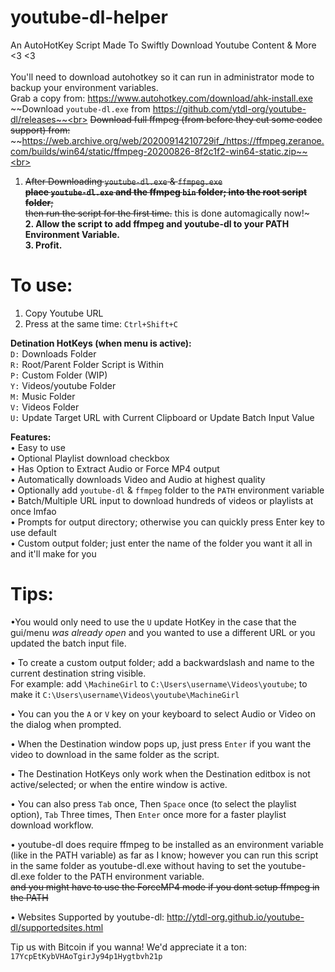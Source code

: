 # youtube-dl-helper
An AutoHotKey Script Made To Swiftly Download Youtube Content & More <3 <3<br>
<br/>
You'll need to download autohotkey so it can run in administrator mode to backup your environment variables.<br/>
Grab a copy from: https://www.autohotkey.com/download/ahk-install.exe<br/>
~~Download `youtube-dl.exe` from https://github.com/ytdl-org/youtube-dl/releases~~<br>
~~Download full ffmpeg (from before they cut some codec support) from:~~ <br/>
~~https://web.archive.org/web/20200914210729if_/https://ffmpeg.zeranoe.com/builds/win64/static/ffmpeg-20200826-8f2c1f2-win64-static.zip~~<br><br>

1. ~~After Downloading `youtube-dl.exe` & `ffmpeg.exe` <br/> **place `youtube-dl.exe` and the ffmpeg `bin` folder; into the root script folder**;<br/>then run the script for the first time.~~ this is done automagically now!~<br/>
__**2. Allow the script to add ffmpeg and youtube-dl to your PATH Environment Variable.**__<br/>
**3. Profit.**

# To use:
1.	Copy Youtube URL
2.	Press at the same time: `Ctrl+Shift+C`

**Detination HotKeys (when menu is active):**<br/>
`D:` Downloads Folder<br/>
`R:` Root/Parent Folder Script is Within<br/>
`P:` Custom Folder (WIP)<br/>
`Y:` Videos/youtube Folder<br/>
`M:` Music Folder<br/>
`V:` Videos Folder<br/>
`U:` Update Target URL with Current Clipboard or Update Batch Input Value<br/>

**Features:**<br/>
• Easy to use<br/>
• Optional Playlist download checkbox<br/>
• Has Option to Extract Audio or Force MP4 output<br/>
• Automatically downloads Video and Audio at highest quality<br>
• Optionally add `youtube-dl` & `ffmpeg` folder to the `PATH` environment variable<br/>
• Batch/Multiple URL input to download hundreds of videos or playlists at once lmfao<br/>
• Prompts for output directory; otherwise you can quickly press Enter key to use default<br/>
• Custom output folder; just enter the name of the folder you want it all in and it'll make for you<br/>


# Tips:
•You would only need to use the `U` update HotKey in the case that the gui/menu _was already open_ and you wanted to use a different URL or you updated the batch input file.<br/>

• To create a custom output folder; add a backwardslash and name to the current destination string visible.<br/>For example: add `\MachineGirl` to `C:\Users\username\Videos\youtube`; to make it `C:\Users\username\Videos\youtube\MachineGirl`

• You can you the `A` or `V` key on your keyboard to select Audio or Video on the dialog when prompted.<br/>

• When the Destination window pops up, just press `Enter` if you want the video to download in the same folder as the script.<br/>

• The Destination HotKeys only work when the Destination editbox is not active/selected; or when the entire window is active.<br/>

• You can also press `Tab` once, Then `Space` once (to select the playlist option), `Tab` Three times, Then `Enter` once more for a faster playlist download workflow.<br/>

• youtube-dl does require ffmpeg to be installed as an environment variable (like in the PATH variable) as far as I know; however you can run this script in the same folder as youtube-dl.exe without having to set the youtube-dl.exe folder to the PATH environment variable.<br/>~~and you might have to use the ForceMP4 mode if you dont setup ffmpeg in the PATH~~<br/>

• Websites Supported by youtube-dl: http://ytdl-org.github.io/youtube-dl/supportedsites.html <br/>

Tip us with Bitcoin if you wanna! We'd appreciate it a ton: `17YcpEtKybVHAoTgirJy94p1Hygtbvh21p`
